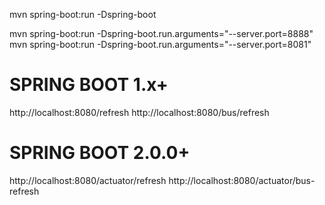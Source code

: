 mvn spring-boot:run -Dspring-boot

mvn spring-boot:run -Dspring-boot.run.arguments="--server.port=8888"
mvn spring-boot:run -Dspring-boot.run.arguments="--server.port=8081"

# SPRING BOOT 1.x+
http://localhost:8080/refresh
http://localhost:8080/bus/refresh

# SPRING BOOT 2.0.0+
http://localhost:8080/actuator/refresh
http://localhost:8080/actuator/bus-refresh